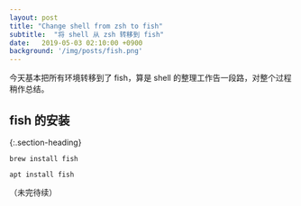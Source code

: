 ```yaml
---
layout: post
title: "Change shell from zsh to fish"
subtitle:  "将 shell 从 zsh 转移到 fish"
date:   2019-05-03 02:10:00 +0900
background: '/img/posts/fish.png'
---
```


今天基本把所有环境转移到了 fish，算是 shell 的整理工作告一段路，对整个过程稍作总结。

## fish 的安装
{:.section-heading}

`brew install fish`

`apt install fish`

（未完待续）
